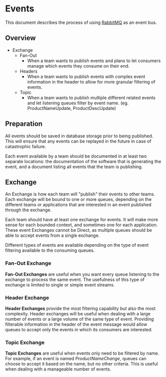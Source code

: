 # Events
This document describes the process of using [RabbitMQ](Messaging/RabbitMQ) as
an event bus.

## Overview

* Exchange
  * Fan-Out
    * When a team wants to publish events and plans to let consumers manage
    which events they consume on their end.
  * Headers
    * When a team wants to publish events with complex event information in
    the header to allow for more granular filtering of events.
  * Topic
    * When a team wants to publish multiple different related events and let
    listening queues filter by event name. (eg. ProductNameUpdate,
    ProductDescUpdate)

## Preparation

All events should be saved in database storage prior to being published.
This will ensure that any events can be replayed in the future in case of
catastrophic failure.

Each event available by a team should be documented in at least two separate
locations: the documentation of the software that is generating the event,
and a document listing all events that the team is publishing.

## Exchange

An Exchange is how each team will "publish" their events to other teams. Each
exchange will be bound to one or more queues, depending on the different teams
or applications that are interested in an event published through the exchange.

Each team should have at least one exchange for events. It will make more
sense for each bounded context, and sometimes one for each application. These
event Exchanges cannot be Direct, as multiple queues should be able to accept
events from a single exchange.

Different types of events are available depending on the type of event
filtering available to the consuming queues.

### Fan-Out Exchange

**Fan-Out Exchanges** are useful when you want every queue listening to the
exchange to process the same event. The usefulness of this type of exchange is
limited to single or simple event streams.

### Header Exchange

**Header Exchanges** provide the most filtering capability but also the most
complexity. Header exchanges will be useful when dealing with a large number
of events or a large volume of the same type of event. Providing filterable
information in the header of the event message would allow queues to accept
only the events in which its consumers are interested.

### Topic Exchange

**Topic Exchanges** are useful when events only need to be filtered by name.
For example, if an event is named _ProductNameChange_, queues can choose to
accept it based on the name, but no other criteria. This is useful when
dealing with a manageable number of events.
